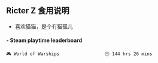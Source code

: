 ## Ricter Z 食用说明
- 喜欢猫猫，是个冇猫孤儿

<!-- steam-box start -->
#### - Steam playtime leaderboard
```text
🎮 World of Warships                 🕘 144 hrs 26 mins
```
<!-- Powered by https://github.com/YouEclipse/steam-box . -->
<!-- steam-box end -->
